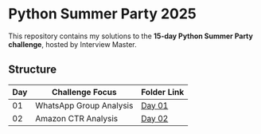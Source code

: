 # Python Summer Party 2025

This repository contains my solutions to the **15‑day Python Summer Party challenge**, hosted by Interview Master.

## Structure

| Day | Challenge Focus | Folder Link |
|-----|------------------|-------------|
| 01  | WhatsApp Group Analysis | [Day 01](./day01/) |
| 02  | Amazon CTR Analysis    | [Day 02](./day02/) |
